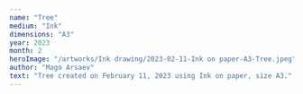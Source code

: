 ```yaml
---
name: "Tree"
medium: "Ink"
dimensions: "A3"
year: 2023
month: 2
heroImage: "/artworks/Ink drawing/2023-02-11-Ink on paper-A3-Tree.jpeg"
author: "Mago Arsaev"
text: "Tree created on February 11, 2023 using Ink on paper, size A3."
---
```

